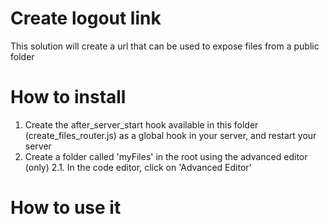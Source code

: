 # Create logout link

This solution will create a url that can be used to expose files from a public folder

# How to install

1. Create the after_server_start hook available in this folder (create_files_router.js) as a global hook in your server, and restart your server
2. Create a folder called 'myFiles' in the root using the advanced editor (only)
2.1. In the code editor, click on 'Advanced Editor'
# How to use it


